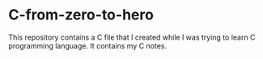 # C-from-zero-to-hero
This repository contains a C file that I created while I was trying to learn C programming language. It contains my C notes.

